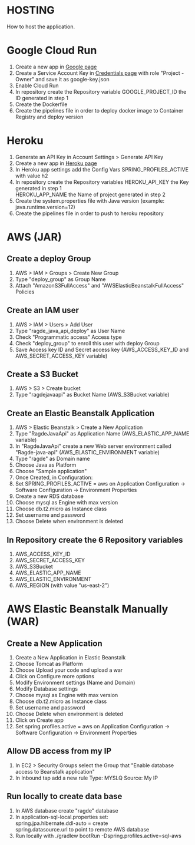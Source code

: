 HOSTING
===============
How to host the application.

# Google Cloud Run
1. Create a new app in [Google page](https://console.cloud.google.com)
2. Create a Service Account Key in [Credentials page](https://console.cloud.google.com/apis/credentials) with role "Project - Owner" and save it as google-key.json
3. Enable Cloud Run
4. In repository create the Repository variable
    GOOGLE_PROJECT_ID the ID generated in step 1
5. Create the Dockerfile
6. Create the pipelines file in order to deploy docker image to Container Registry and deploy version

# Heroku
1. Generate an API Key in Account Settings > Generate API Key
2. Create a new app in [Heroku page](https://dashboard.heroku.com/apps)
3. In Heroku app settings add the Config Vars SPRING_PROFILES_ACTIVE with value h2
4. In repository create the Repository variables
    HEROKU_API_KEY the Key generated in step 1<br>
    HEROKU_APP_NAME the Name of project generated in step 2
5. Create the system.properties file with Java version (example: java.runtime.version=12)
6. Create the pipelines file in order to push to heroku repository

# AWS (JAR)
## Create a deploy Group
1. AWS > IAM > Groups > Create New Group
2. Type "deploy_group" as Group Name
3. Attach "AmazonS3FullAccess" and "AWSElasticBeanstalkFullAccess" Policies

## Create an IAM user
1. AWS > IAM > Users > Add User
2. Type "ragde_java_api_deploy" as User Name
3. Check "Programmatic access" Access type
4. Check "deploy_group" to enroll this user with deploy Group
5. Save Access key ID and Secret access key (AWS_ACCESS_KEY_ID and AWS_SECRET_ACCESS_KEY variable)

## Create a S3 Bucket
1. AWS > S3 > Create bucket
2. Type "ragdejavaapi" as Bucket Name (AWS_S3Bucket variable)

## Create an Elastic Beanstalk Application
1. AWS > Elastic Beanstalk > Create a New Application
2. Type "RagdeJavaApi" as Application Name (AWS_ELASTIC_APP_NAME variable)
3. In "RagdeJavaApi" create a new Web server environment called "Ragde-java-api" (AWS_ELASTIC_ENVIRONMENT variable)
4. Type "ragde" as Domain name
5. Choose Java as Platform
6. Choose "Sample application"
7. Once Created, in Configuration:
8. Set SPRING_PROFILES_ACTIVE = aws on Application Configuration -> Software Configuration -> Environment Properties
9. Create a new RDS database
10. Choose mysql as Engine with max version
11. Choose db.t2.micro as Instance class
12. Set username and password
13. Choose Delete when environment is deleted

## In Repository create the 6 Repository variables
1. AWS_ACCESS_KEY_ID
2. AWS_SECRET_ACCESS_KEY
3. AWS_S3Bucket
4. AWS_ELASTIC_APP_NAME
5. AWS_ELASTIC_ENVIRONMENT
6. AWS_REGION (with value "us-east-2")

# AWS Elastic Beanstalk Manually (WAR)
## Create a New Application
1. Create a New Application in Elastic Beanstalk
2. Choose Tomcat as Platform
3. Choose Upload your code and upload a war
4. Click on Configure more options
5. Modify Environment settings (Name and Domain)
6. Modify Database settings
7. Choose mysql as Engine with max version
8. Choose db.t2.micro as Instance class
9. Set username and password
10. Choose Delete when environment is deleted
11. Click on Create app
12. Set spring.profiles.active = aws on Application Configuration -> Software Configuration -> Environment Properties

## Allow DB access from my IP
1. In EC2 > Security Groups select the Group that "Enable database access to Beanstalk application"
2. In Inbound tap add a new rule Type: MYSLQ Source: My IP

## Run locally to create data base
1. In AWS database create "ragde" database
2. In application-sql-local.properties set:<br>
    spring.jpa.hibernate.ddl-auto = create<br>
    spring.datasource.url to point to remote AWS database
3. Run locally with ./gradlew bootRun -Dspring.profiles.active=sql-aws

